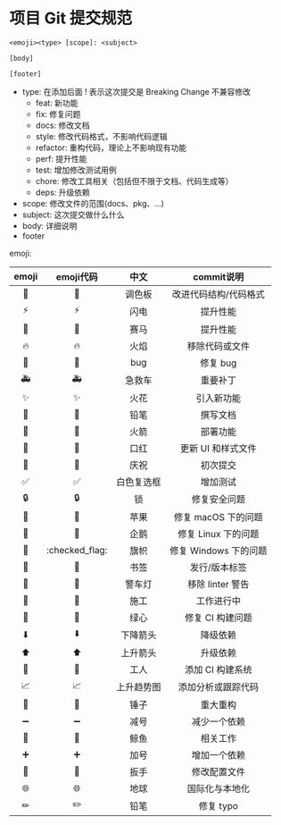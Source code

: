 # 项目 Git 提交规范

```text
<emoji><type> [scope]: <subject>

[body]

[footer]
```
- type: 在添加后面 ! 表示这次提交是 Breaking Change 不兼容修改 
  - feat: 新功能
  - fix: 修复问题
  - docs: 修改文档
  - style: 修改代码格式，不影响代码逻辑
  - refactor: 重构代码，理论上不影响现有功能
  - perf: 提升性能
  - test: 增加修改测试用例
  - chore: 修改工具相关（包括但不限于文档、代码生成等）
  - deps: 升级依赖
- scope: 修改文件的范围(docs、pkg、...)
- subject: 这次提交做什么什么
- body: 详细说明
- footer

emoji:

| emoji |          	emoji代码          |  中文   |    	commit说明    |
|:-----:|:--------------------------:|:-----:|:---------------:|
|  🎨   |          	:art:	           |  调色板  |   改进代码结构/代码格式   |
|   ⚡   |           :zap:            |  闪电   |      提升性能       |
|  🐎   |        :racehorse:         |  赛马   |      提升性能       |
|  🔥   |           :fire:           |  火焰   |     移除代码或文件     |
|  🐛   |           :bug:            |  bug  |     修复 bug      |
|  🚑   |        :ambulance:         |  急救车  |      重要补丁       |
|   ✨   |         :sparkles:         |  火花   |      引入新功能      |
|  📝   |          :pencil:          |  铅笔   |      撰写文档       |
|  🚀   |          :rocket:          |  火箭   |      部署功能       |
|  💄   |         :lipstick:         |  口红   |   更新 UI 和样式文件   |
|  🎉   |           :tada:           |  庆祝   |      初次提交       |
|   ✅   |     :white_check_mark:     | 白色复选框 |      增加测试       |
|  🔒   |           :lock:           |   锁   |     修复安全问题      |
|  🍎   |          :apple:           |  苹果   |  修复 macOS 下的问题  |
|  🐧   |         :penguin:          |  企鹅   |  修复 Linux 下的问题  |
|  🏁   |       :checked_flag:       |  旗帜   | 修复 Windows 下的问题 |
|  🔖   |         :bookmark:         |  书签   |     发行/版本标签     |
|  🚨   |      :rotating_light:      |  警车灯  |  移除 linter 警告   |
|  🚧   |       :construction:       |  施工   |      工作进行中      |
|  💚   |       :green_heart:        |  绿心   |   修复 CI 构建问题    |
|   ⬇   |        :arrow_down:        | 下降箭头  |      降级依赖       |
|   ⬆   |         :arrow_up:         | 上升箭头  |      升级依赖       |
|  👷   |   :construction_worker:    |  工人   |   添加 CI 构建系统    |
|  📈   | :chart_with_upwards_trend: | 上升趋势图 |    添加分析或跟踪代码    |
|  🔨   |          :hammer:          |  锤子   |      重大重构       |
|   ➖   |     :heavy_minus_sign:     |  减号   |     减少一个依赖      |
|  🐳   |          :whale:           |  鲸鱼   |      相关工作       |
|   ➕   |     :heavy_plus_sign:      |  加号   |     增加一个依赖      |
|  🔧   |          :wrench:          |  扳手   |     修改配置文件      |
|  🌐   |   :globe_with_meridians:   |  地球   |     国际化与本地化     |
|   ✏   |         :pencil2:          |  铅笔   |     修复 typo     |
